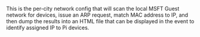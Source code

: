 This is the per-city network config that will scan the local MSFT Guest network for devices, issue an ARP request, match MAC address to IP, and then dump the results into an HTML file that can be displayed in the event to identify assigned IP to Pi devices.

